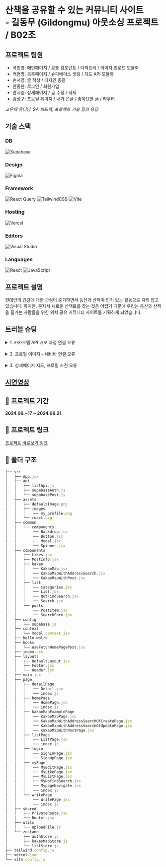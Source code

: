 # 산책을 공유할 수 있는 커뮤니티 사이트 <br /> - 길동무 (Gildongmu) 아웃소싱 프로젝트 / B02조

## 프로젝트 팀원

- 국민영: 메인페이지 / 공통 컴포넌트 / 디렉토리 / 이미지 업로드 모듈화
- 백현명: 목록페이지 / 슈파베이스 셋팅 / 지도 API 모듈화
- 손서영: 글 작성 / 디자인 총괄
- 안종현: 로그인 / 회원가입
- 안시승: 상세페이지 / 글 수정 / 삭제
- 김성구: 프로필 페이지 / 내가 쓴글 / 좋아요한 글 / 라우터

_고은채 튜터님: SA 피드백, 프로젝트 기술 질의 응답_

## 기술 스택

### DB

![Supabase](https://img.shields.io/badge/Supabase-3ECF8E?style=for-the-badge&logo=supabase&logoColor=white)

### Design

![Figma](https://img.shields.io/badge/figma-%23F24E1E.svg?style=for-the-badge&logo=figma&logoColor=white)

### Framework

![React Query](https://img.shields.io/badge/-React%20Query-FF4154?style=for-the-badge&logo=react%20query&logoColor=white) ![TailwindCSS](https://img.shields.io/badge/tailwindcss-%2338B2AC.svg?style=for-the-badge&logo=tailwind-css&logoColor=white) ![Vite](https://img.shields.io/badge/vite-%23646CFF.svg?style=for-the-badge&logo=vite&logoColor=white)

### Hosting

![Vercel](https://img.shields.io/badge/vercel-%23000000.svg?style=for-the-badge&logo=vercel&logoColor=white)

### Editors

![Visual Studio](https://img.shields.io/badge/Visual%20Studio-5C2D91.svg?style=for-the-badge&logo=visual-studio&logoColor=white)

### Languages

![React](https://img.shields.io/badge/react-%2320232a.svg?style=for-the-badge&logo=react&logoColor=%2361DAFB) ![JavaScript](https://img.shields.io/badge/javascript-%23323330.svg?style=for-the-badge&logo=javascript&logoColor=%23F7DF1E)

## 프로젝트 설명

현대인의 건강에 대한 관심이 증가하면서 등산과 산책이 인기 있는 활동으로 자리 잡고 있습니다.
하지만, 혼자서 새로운 산책로를 찾는 것은 어렵기 때문에 우리는 등산과 산책을 즐기는 사람들을 위한 위치 공유 커뮤니티 사이트를 기획하게 되었습니다.

## 트러블 슈팅

<details>
  <summary>1. 카카오맵 API 배포 과정 연결 오류</summary>
  오류: 로컬에서는 카카오 지도가 잘 표시되는데 배포 환경에서는 에러가 발생 <br />
  해결: 
  카카오 디벨롭퍼에서 사이트 도메인을 추가 해서 해결
</details>

<br />

<details>
<summary>2. 프로필 이미지 – 네비바 연결 오류</summary>
오류: 프로필 이미지를 읽어와서 네비게이션 바의 썸네일에 띄워주어야 하는데, 
콘솔로그로 유저 메타데이터에 있는 프로필 이미지 경로를 읽어서 변수로 선언해도 이미지를 읽어오지 못함<br />
해결: 개발자탭-소스 하단의 탭에 있는 콘솔로 정확한 위치를 검색 후 헤더의 이미지 변수 선언을 해당 경로로 지정하니 프로필 이미지가 불러와졌지만, 
로그아웃 했을 때 프로필 이미지경로가 사라지면 웹페이지가 에러가 나면서 화면을 불러오지 못하였음.
다시 여기서 유저의 프로필 이미지를 불러오지 못한다면 조건부 렌더링으로 기본 이미지를 불러오게 바꿔주어 해결
</details>

<br />

<details>
<summary>3. 상세페이지 지도, 프로필 사진 오류</summary>
오류: 상세페이지 지도와 글쓴이의 프로필사진이 안뜨는 오류가 발생<br />
해결: 공통컴포넌트 쓰는 부분 최적화 때문에 tanstack query에서 리턴되는 데이터를 분해해서 새 이름으로 재할당해주고
그 데이터를 받는 코드들도 바꿔주는데 사소한 오타가 생겨서 수정하여 해결했
</details>

## [시연영상](https://youtu.be/rWO-g1M2km8)

## 📅 프로젝트 기간

**2024.06.~17 ~ 2024.06.21**

## 🔗 프로젝트 링크

[프로젝트 바로보기 링크](https://outsourcing-project-five.vercel.app/)

## 📂 폴더 구조

```jsx
├── src
│   ├── App.jsx
│   ├── api
│   │   ├── listApi.js
│   │   ├── supabaseAuth.js
│   │   └── supabasePost.js
│   ├── assets
│   │   ├── defaultImage.png
│   │   ├── images
│   │   │   └── my_profile.png
│   │   └── react.svg
│   ├── common
│   │   └── components
│   │       ├── Backdrop.jsx
│   │       ├── Button.jsx
│   │       ├── Modal.jsx
│   │       └── Spinner.jsx
│   ├── components
│   │   ├── Likes.jsx
│   │   ├── PostInfo.jsx
│   │   ├── kakao
│   │   │   ├── KakaoMap.jsx
│   │   │   ├── KakaoMapWithAddressSearch.jsx
│   │   │   └── KakaoMapWithPost.jsx
│   │   ├── list
│   │   │   ├── Categories.jsx
│   │   │   ├── List.jsx
│   │   │   ├── NotFindSearch.jsx
│   │   │   └── Search.jsx
│   │   └── posts
│   │       ├── PostItem.jsx
│   │       └── SearchForm.jsx
│   ├── config
│   │   └── supabase.js
│   ├── context
│   │   └── modal.context.jsx
│   ├── hello-wolrd
│   ├── hooks
│   │   └── useFetchHomePagePost.jsx
│   ├── index.css
│   ├── layouts
│   │   ├── DefaultLayout.jsx
│   │   ├── Footer.jsx
│   │   └── Header.jsx
│   ├── main.jsx
│   ├── page
│   │   ├── detailPage
│   │   │   ├── Detail.jsx
│   │   │   └── index.js
│   │   ├── homePage
│   │   │   ├── HomePage.jsx
│   │   │   └── index.js
│   │   ├── kakaoMapExamplePage
│   │   │   ├── KakaoMapPage.jsx
│   │   │   ├── KakaoMapWithAddressSearchOfCreatePage.jsx
│   │   │   ├── KakaoMapWithAddressSearchOfUpdatePage.jsx
│   │   │   └── KakaoMapWithPostPage.jsx
│   │   ├── listPage
│   │   │   ├── ListPage.jsx
│   │   │   └── index.js
│   │   ├── login
│   │   │   ├── SignInPage.jsx
│   │   │   └── SignUpPage.jsx
│   │   ├── myPage
│   │   │   ├── MyEditPage.jsx
│   │   │   ├── MyLikePage.jsx
│   │   │   ├── MyListPage.jsx
│   │   │   ├── MyNofindSearch.jsx
│   │   │   ├── MypageNavigate.jsx
│   │   │   └── index.js
│   │   └── writePage
│   │       ├── WritePage.jsx
│   │       └── index.js
│   ├── shared
│   │   ├── PrivateRoute.jsx
│   │   └── Router.jsx
│   ├── utils
│   │   └── uploadFile.js
│   └── zustand
│       ├── authStore.js
│       ├── kakaoMapStore.js
│       └── listStore.js
├── tailwind.config.js
├── vercel.json
└── vite.config.js
```
